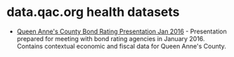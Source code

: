 # data.qac.org health datasets
* [Queen Anne's County Bond Rating Presentation Jan 2016](https://data.qac.org/d/xffr-g63v) - Presentation prepared for meeting with bond rating agencies in January 2016.  Contains contextual economic and fiscal data for Queen Anne's County.
